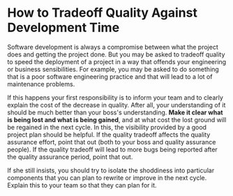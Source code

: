 # How to Tradeoff Quality Against Development Time

Software development is always a compromise between what the project does and getting the project done. But you may be asked to tradeoff quality to speed the deployment of a project in a way that offends your engineering or business sensibilities. For example, you may be asked to do something that is a poor software engineering practice and that will lead to a lot of maintenance problems.

If this happens your first responsibility is to inform your team and to clearly explain the cost of the decrease in quality. After all, your understanding of it should be much better than your boss's understanding. **Make it clear what is being lost and what is being gained**, and at what cost the lost ground will be regained in the next cycle. In this, the visibility provided by a good project plan should be helpful. If the quality tradeoff affects the quality assurance effort, point that out (both to your boss and quality assurance people). If the quality tradeoff will lead to more bugs being reported after the quality assurance period, point that out.

If she still insists, you should try to isolate the shoddiness into particular components that you can plan to rewrite or improve in the next cycle. Explain this to your team so that they can plan for it.

<!-- If you are not able to do this, you should consider leaving the project. It is not a good idea to work on a project that you know is going to fail. If you are not able to leave the project, you should consider leaving the company. It is not a good idea to work for a company that is going to fail. -->